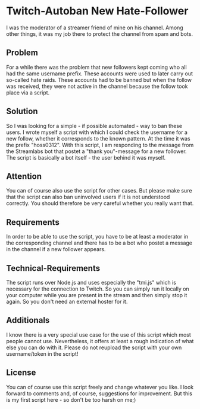 # Twitch-Autoban New Hate-Follower
I was the moderator of a streamer friend of mine on his channel. Among other things, it was my job there to protect the channel from spam and bots. 

## Problem
For a while there was the problem that new followers kept coming who all had the same username prefix. These accounts were used to later carry out so-called hate raids.
These accounts had to be banned but when the follow was received, they were not active in the channel because the follow took place via a script.

## Solution
So I was looking for a simple - if possible automated - way to ban these users. I wrote myself a script with which I could check the username for a new follow, whether it corresponds to the known pattern. At the time it was the prefix "hoss0312".
With this script, I am responding to the message from the Streamlabs bot that postet a "thank you"-message for a new follower. The script is basically a bot itself - the user behind it was myself.

## Attention
You can of course also use the script for other cases. But please make sure that the script can also ban uninvolved users if it is not understood correctly. You should therefore be very careful whether you really want that.

## Requirements
In order to be able to use the script, you have to be at least a moderator in the corresponding channel and there has to be a bot who postet a message in the channel if a new follower appears.

## Technical-Requirements
The script runs over Node.js and uses especially the "tmi.js" which is necessary for the connection to Twitch. So you can simply run it locally on your computer while you are present in the stream and then simply stop it again. So you don't need an external hoster for it.

## Additionals
I know there is a very special use case for the use of this script which most people cannot use. Nevertheless, it offers at least a rough indication of what else you can do with it. Please do not reupload the script with your own username/token in the script!

## License
You can of course use this script freely and change whatever you like. I look forward to comments and, of course, suggestions for improvement. But this is my first script here - so don't be too harsh on me;)
